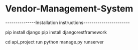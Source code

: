 # Vendor-Management-System
---------------Installation instructions-----------------------

pip install django
pip install djangorestframework

cd api_project
run python manage.py runserver
